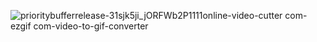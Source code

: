 ![prioritybufferrelease-31sjk5ji_jORFWb2P1111online-video-cutter com-ezgif com-video-to-gif-converter](https://github.com/user-attachments/assets/eccdd79a-52a2-4178-acab-3f606fbcae01)
